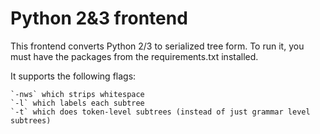 # Python 2&3 frontend

This frontend converts Python 2/3 to serialized tree form.  To run it, you must have the packages from the requirements.txt installed.

It supports the following flags:

	`-nws` which strips whitespace
	`-l` which labels each subtree
	`-t` which does token-level subtrees (instead of just grammar level subtrees)
